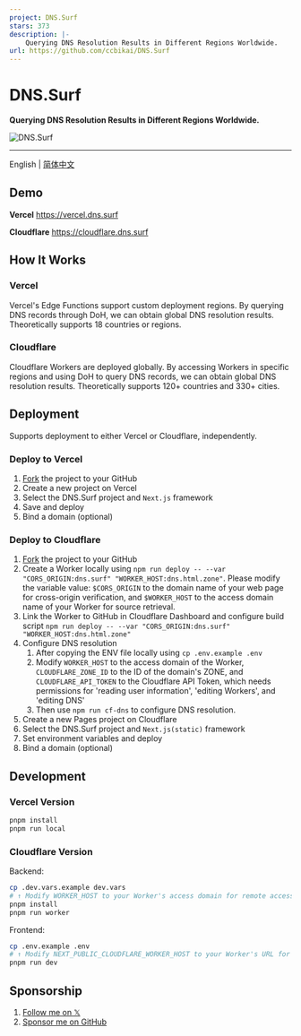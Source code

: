 ```yaml
---
project: DNS.Surf
stars: 373
description: |-
    Querying DNS Resolution Results in Different Regions Worldwide.
url: https://github.com/ccbikai/DNS.Surf
---
```


# DNS.Surf

**Querying DNS Resolution Results in Different Regions Worldwide.**

![DNS.Surf](./public/banner.png)

---

English | [简体中文](./README.zh-cn.md)

## Demo

**Vercel** <https://vercel.dns.surf>

**Cloudflare** <https://cloudflare.dns.surf>

## How It Works

### Vercel

Vercel's Edge Functions support custom deployment regions. By querying DNS records through DoH, we can obtain global DNS resolution results. Theoretically supports 18 countries or regions.

### Cloudflare

Cloudflare Workers are deployed globally. By accessing Workers in specific regions and using DoH to query DNS records, we can obtain global DNS resolution results. Theoretically supports 120+ countries and 330+ cities.

## Deployment

Supports deployment to either Vercel or Cloudflare, independently.

### Deploy to Vercel

1. [Fork](https://github.com/ccbikai/DNS.Surf/fork) the project to your GitHub
2. Create a new project on Vercel
3. Select the DNS.Surf project and `Next.js` framework
4. Save and deploy
5. Bind a domain (optional)

### Deploy to Cloudflare

1. [Fork](https://github.com/ccbikai/DNS.Surf/fork) the project to your GitHub
2. Create a Worker locally using `npm run deploy -- --var "CORS_ORIGIN:dns.surf" "WORKER_HOST:dns.html.zone"`. Please modify the variable value: `$CORS_ORIGIN` to the domain name of your web page for cross-origin verification, and `$WORKER_HOST` to the access domain name of your Worker for source retrieval.
3. Link the Worker to GitHub in Cloudflare Dashboard and configure build script `npm run deploy -- --var "CORS_ORIGIN:dns.surf" "WORKER_HOST:dns.html.zone"`
4. Configure DNS resolution
   1. After copying the ENV file locally using `cp .env.example .env`
   2. Modify `WORKER_HOST` to the access domain of the Worker, `CLOUDFLARE_ZONE_ID` to the ID of the domain's ZONE, and `CLOUDFLARE_API_TOKEN` to the Cloudflare API Token, which needs permissions for 'reading user information', 'editing Workers', and 'editing DNS'
   3. Then use `npm run cf-dns` to configure DNS resolution.
5. Create a new Pages project on Cloudflare
6. Select the DNS.Surf project and `Next.js(static)` framework
7. Set environment variables and deploy
8. Bind a domain (optional)

## Development

### Vercel Version

```sh
pnpm install
pnpm run local
```

### Cloudflare Version

Backend:

```sh
cp .dev.vars.example dev.vars
# ↑ Modify WORKER_HOST to your Worker's access domain for remote access
pnpm install
pnpm run worker
```

Frontend:

```sh
cp .env.example .env
# ↑ Modify NEXT_PUBLIC_CLOUDFLARE_WORKER_HOST to your Worker's URL for remote access
pnpm run dev
```

## Sponsorship

1. [Follow me on 𝕏](https://404.li/kai)
2. [Sponsor me on GitHub](https://github.com/sponsors/ccbikai)

